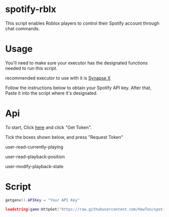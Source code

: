 # spotify-rblx

This script enables Roblox players to control their Spotify account through chat commands.

# Usage

You'll need to make sure your executor has the designated functions needed to run this script.

recommended executor to use with it is [Synapse X](https://x.synapse.to/)

Follow the instructions below to obtain your Spotify API key. After that, Paste it into the script where it's designated.

# Api
To start, Click [here](https://developer.spotify.com/console/get-users-currently-playing-track/) and click "Get Token".

Tick the boxes shown below, and press "Request Token"

user-read-currently-playing

user-read-playback-position

user-modify-playback-state



# Script 

```lua
getgenv().APIKey = "Your API Key"

loadstring(game:HttpGet("https://raw.githubusercontent.com/HawToo/spotify-rblx/main/spotxrblx.lua"))()
```
